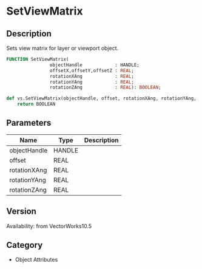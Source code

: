 # SetViewMatrix

## Description
Sets view matrix for layer or viewport object.

```pascal
FUNCTION SetViewMatrix(
				objectHandle            : HANDLE;
				offsetX,offsetY,offsetZ : REAL;
				rotationXAng            : REAL;
				rotationYAng            : REAL;
				rotationZAng            : REAL): BOOLEAN;
```

```python
def vs.SetViewMatrix(objectHandle, offset, rotationXAng, rotationYAng, rotationZAng):
    return BOOLEAN
```

## Parameters
|Name|Type|Description|
|---|---|---|
|objectHandle|HANDLE|   |
|offset|REAL|   |
|rotationXAng|REAL|   |
|rotationYAng|REAL|   |
|rotationZAng|REAL|   |

## Version
Availability: from VectorWorks10.5

## Category
* Object Attributes

